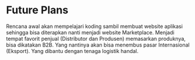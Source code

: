 <h1>Future Plans</h1>
<p>Rencana awal akan mempelajari koding sambil membuat website aplikasi sehingga bisa diterapkan nanti menjadi website Marketplace. Menjadi tempat favorit penjual (Distributor dan Produsen) memasarkan produknya, bisa dikatakan B2B. Yang nantinya akan bisa menembus pasar Internasional (Eksport). Yang dibantu dengan tenaga logistik handal.</p>
